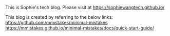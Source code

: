 This is Sophie's tech blog. Please visit at https://sophiewangtech.github.io/

This blog is created by referring to the below links:
https://github.com/mmistakes/minimal-mistakes
https://mmistakes.github.io/minimal-mistakes/docs/quick-start-guide/
